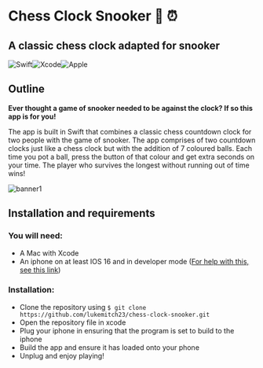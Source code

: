 # Chess Clock Snooker 🎱 ⏰
## A classic chess clock adapted for snooker
![Swift](https://img.shields.io/badge/swift-F54A2A?style=for-the-badge&logo=swift&logoColor=white)![Xcode](https://img.shields.io/badge/Xcode-007ACC?style=for-the-badge&logo=Xcode&logoColor=white)![Apple](https://img.shields.io/badge/Apple-%23000000.svg?style=for-the-badge&logo=apple&logoColor=white)

## Outline
**Ever thought a game of snooker needed to be against the clock? If so this app is for you!** 

The app is built in Swift that combines a classic chess countdown clock for two people with the game of snooker. The app comprises of two countdown clocks just like a chess clock but with the addition of 7 coloured balls. Each time you pot a ball, press the button of that colour and get extra seconds on your time. The player who survives the longest without running out of time wins!

![banner1](https://github.com/lukemitch23/Camera-Auction-Website/blob/main/website/banner1.jpeg)

## Installation and requirements
### You will need:
- A Mac with Xcode
- An iphone on at least IOS 16 and in developer mode ([For help with this, see this link](https://docs.expo.dev/guides/ios-developer-mode/))

### Installation:
- Clone the repository using `$ git clone https://github.com/lukemitch23/chess-clock-snooker.git`
- Open the repository file in xcode
- Plug your iphone in ensuring that the program is set to build to the iphone
- Build the app and ensure it has loaded onto your phone
- Unplug and enjoy playing!
